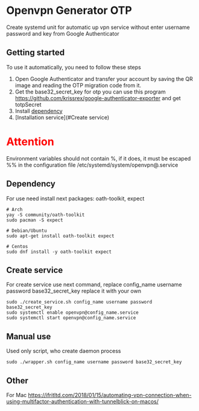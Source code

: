 # Openvpn Generator OTP
Create systemd unit for automatic up vpn service without enter username password and key from Google Authenticator 

Getting started
------------
To use it automatically, you need to follow these steps

1. Open Google Authenticator and transfer your account by saving the QR image and reading the OTP migration code from it.
2. Get the base32_secret_key for otp you can use this program https://github.com/krissrex/google-authenticator-exporter and get totpSecret
3. Install [dependency](#Dependency)
4. [Installation service](#Create service)

# <span style="color: red;"> Attention</span>
Environment variables should not contain %, if it does, it must be escaped %% in the configuration file /etc/systemd/system/openvpn@<name>.service

Dependency
-----------
For use need install next packages: oath-toolkit, expect
```
# Arch
yay -S community/oath-toolkit
sudo pacman -S expect

# Debian/Ubuntu
sudo apt-get install oath-toolkit expect

# Centos
sudo dnf install -y oath-toolkit expect
```

Create service
------------
For create service use next command, replace config_name username password base32_secret_key replace it with your own
```
sudo ./create_service.sh config_name username password base32_secret_key
sudo systemctl enable openvpn@config_name.service
sudo systemctl start openvpn@config_name.service
```

Manual use
------------
Used only script, who create daemon process
```
sudo ./wrapper.sh config_name username password base32_secret_key
```

Other
------------
For Mac
https://ifritltd.com/2018/01/15/automating-vpn-connection-when-using-multifactor-authentication-with-tunnelblick-on-macos/
